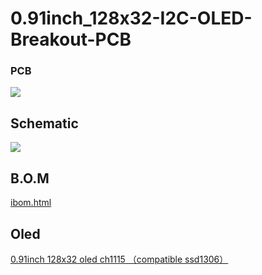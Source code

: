# 0.91inch_128x32-I2C-OLED-Breakout-PCB

### PCB

![](https://github.com/oldgerman/0.91inch_128x32-I2C-OLED-Breakout-PCB/blob/master/images/0.91inch_128x32-I2C-OLED-Breakout-PCB.png)

## Schematic

![](https://github.com/oldgerman/0.91inch_128x32-I2C-OLED-Breakout-PCB/blob/master/images/0.91inch_128x32_oled_i2c_EVM_v1.0_sch.png)

## B.O.M

 [ibom.html](bom\ibom.html) 

## Oled

[0.91inch 128x32 oled ch1115 （compatible ssd1306）](https://item.taobao.com/item.htm?id=608788330960)

